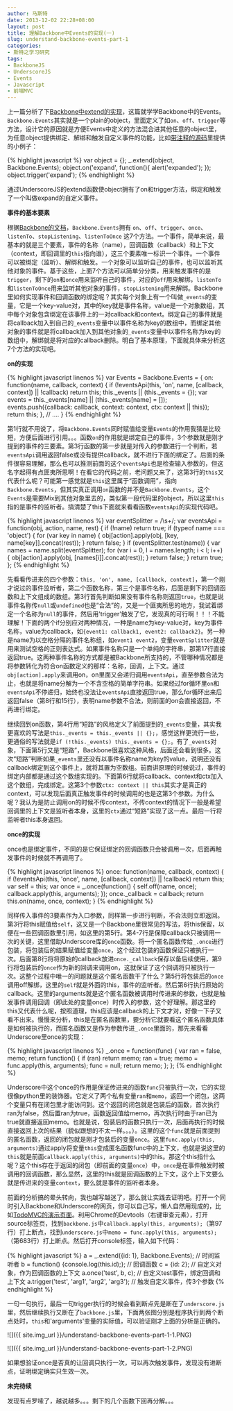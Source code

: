 ```yaml
---
author: 马斯特
date: 2013-12-02 22:28+08:00
layout: post
title: 理解Backbone中Events的实现(一)
slug: understand-backbone-events-part-1
categories:
- 斯特之学习研究
tags:
- BackboneJS
- UnderscoreJS
- Events
- Javascript
- 前端MVC
---
```


上一篇分析了下[Backbone中extend的实现](http://pinkyjie.com/2013/11/29/understand-backbone-extend/)，这篇就学学Backbone中的Events。`Backbone.Events`其实就是一个plain的object，里面定义了如`on`、`off`、`trigger`等方法，设计它的原因就是方便Events中定义的方法混合进其他任意的object里，为任意object提供绑定、解绑和触发自定义事件的功能，比如[带注释的源码](http://backbonejs.org/docs/backbone.html#section-14)里提供的小例子：

{% highlight javascript %}
var object = {};
_.extend(object, Backbone.Events);
object.on('expand', function(){ alert('expanded'); });
object.trigger('expand');
{% endhighlight %}

通过UnderscoreJS的extend函数使object拥有了on和trigger方法，绑定和触发了一个叫做expand的自定义事件。

<!--more-->

**事件的基本要素**

根据[Backbone的文档](http://backbonejs.org/#Events)，`Backbone.Events`拥有 `on`、`off`、`trigger`、`once`、`listenTo`、`stopListening`、`listenToOnce` 这7个方法。一个事件，简单来说，最基本的就是三个要素，事件的名称（name），回调函数（callback）和上下文（context，即回调里的`this`指向谁），这三个要素唯一标识一个事件。一个事件可以被绑定（监听）、解绑和触发。一个对象可以监听自己的事件，也可以监听其他对象的事件。基于这些，上面7个方法可以简单分分类，用来触发事件的是`trigger`，剩下的`on`和`once`用来监听自己的事件，对应的`off`用来解绑，`listenTo`和`listenToOnce`用来监听其他对象的事件，`stopListening`用来解绑。Backbone里如何实现事件和回调函数的绑定呢？其实每个对象上有一个叫做`_events`的变量，它是一个key-value对，其中的key就是事件名称，value是一个对象数组，其中每个对象包含绑定在该事件上的一对callback和context。绑定自己的事件就是将callback加入到自己的`_events`变量中以事件名称为key的数组中，而绑定其他对象的事件就是将callback加入到其他对象的`_events`变量中以事件名称为key的数组中，解绑就是将对应的callback删除。明白了基本原理，下面就具体来分析这7个方法的实现吧。

**on的实现**

{% highlight javascript linenos %}
var Events = Backbone.Events = {
    on: function(name, callback, context) {
        if (!eventsApi(this, 'on', name, [callback, context]) || !callback) return this;
        this._events || (this._events = {});
        var events = this._events[name] || (this._events[name] = []);
        events.push({callback: callback, context: context, ctx: context || this});
        return this;
    },
    // ....
}
{% endhighlight %}

第1行就不用说了，将`Backbone.Events`同时赋值给变量`Events`的作用我猜是比较短，方便后面进行引用。。。函数`on`的作用就是绑定自己的事件，3个参数就是刚才提到的事件的三要素。第3行函数的第一步就是对传入的参数进行一个判断，若`eventsApi`调用返回false或没有提供callback，就不进行下面的绑定了。后面的条件很容易理解，那么也可以推测前面的这个`eventsApi`也是检查输入参数的，但这名字起得有点匪夷所思啊！在看它的代码之前，老问题又来了，这第3行的`this`又代表什么呢？可能第一感觉就是`this`这里属于“函数调用”，指向`Backbone.Events`，但其实真正调用`on`函数的并不是`Backbone.Events`，这个`Events`是需要Mix到其他对象里去的，类似第一段代码里的object，所以这里`this`指的是事件的监听者。搞清楚了this下面就来看看函数`eventsApi`的实现代码吧。

{% highlight javascript linenos %}
var eventSplitter = /\s+/;
var eventsApi = function(obj, action, name, rest) {
    if (!name) return true;
    if (typeof name === 'object') {
        for (var key in name) {
            obj[action].apply(obj, [key, name[key]].concat(rest));
        }
        return false;
    }
    if (eventSplitter.test(name)) {
        var names = name.split(eventSplitter);
        for (var i = 0, l = names.length; i < l; i++) {
            obj[action].apply(obj, [names[i]].concat(rest));
        }
        return false;
    }
    return true;
};
{% endhighlight %}

先看看传进来的四个参数：`this, 'on', name, [callback, context]`，第一个刚才说过的事件监听者，第二个函数名称，第三个是事件名称，后面是剩下的回调函数和上下文组成的数组。第3行首先判断如果没有事件名称则返回`true`，也就是说事件名称传`null`或`undefined`也是“合法”的，又是一个匪夷所思的地方，我试着绑定一个名称为`null`的事件，然后用'trigger'触发了它，发现真的可行啊！！！不能理解！下面的两个if分别应对两种情况，一种是name为key-value对，key为事件名称，value为callback，如`{event1: callback1, event2: callback2}`。另一种是name为以空格分隔的事件名称组，如`event1 event2`，变量`eventSplitter`就是用来测试空格的正则表达式。如果事件名称只是一个单纯的字符串，那第17行直接返回true。这两种事件名称的方式都是被Backbone所支持的，不管哪种情况都是将参数转化为符合on函数定义的那样：名称，回调，上下文。通过`obj[action].apply`来调用on，on里面又会递归调用`eventsApi`，直至参数合法为止，也就是将name分解为一个不含空格的简单字符串。如果经过for循环里`on`和`eventsApi`不停递归，始终也没法让`eventsApi`直接返回true，那么for循环出来后返回false（第8行和15行），表明name参数不合法，则前面的on会直接返回，不再进行绑定。

继续回到on函数，第4行用“短路”的风格定义了前面提到的`_events`变量，其实我更喜欢的写法是`this._events = this._events || {};`，感觉这样更流行一些，更通俗的写法就是`if (!this._events) this._events = {};`。有了`_events`对象，下面第5行又是“短路”，Backbone很喜欢这种风格，后面还会看到很多。这次“短路”判断如果`_events`里还没有以事件名称name为key的value，说明还没有callback绑定到这个事件上，就将其置为空数组。前面讲原理的时候说过，事件的绑定内部都是通过这个数组实现的。下面第6行就将callback、context和ctx加入这个数组，完成绑定。这第3个参数`ctx: context || this`其实才是真正的context，可以发现后面真正触发事件的时候调用的也是这第3个参数。为什么呢？我认为是防止调用on的时候不传context，不传context的情况下一般是希望回调里的上下文是监听者本身，这里的`ctx`通过“短路”实现了这一点。最后一行将监听者this本身返回。

**once的实现**

once也是绑定事件，不同的是它保证绑定的回调函数只会被调用一次，后面再触发事件的时候就不再调用了。

{% highlight javascript linenos %}
once: function(name, callback, context) {
    if (!eventsApi(this, 'once', name, [callback, context]) || !callback) return this;
    var self = this;
    var once = _.once(function() {
        self.off(name, once);
        callback.apply(this, arguments);
    });
    once._callback = callback;
    return this.on(name, once, context);
}
{% endhighlight %}

同样传入事件的3要素作为入口参数，同样第一步进行判断，不合法则立即返回。第3行将this赋值给`self`，这又是一个Backbone里很常见的写法，将this保留，以便在一些回调函数里引用，如这里的第5行。第4-7行是保障callback只被调用一次的关键，这里借助Underscore库的`once`函数。将一个匿名函数传给`_.once`进行包装，将包装后的结果赋值给变量`once`，这个经过包装的函数保证只被执行一次。后面第8行将将原始的callback放进`once._callback`保存以备后续使用，第9行将包装后的`once`作为新的回调来调用on，这就保证了这个回调将只被执行一次。这整个过程中唯一的问题就是这个匿名函数干了什么？第5行将包装后的`once`调用off解绑，这里的`self`就是外面的this，事件的监听者。然后第6行执行原始的callback。这里的arguments就是这个匿名函数被调用时传进来的参数，也就是触发事件调用回调（即此处的变量once）时传入的参数，这个好理解。那这里的this又代表什么呢，按照道理，this应该是callback的上下文才对，好像一下子又看不出来。慢慢来分析，this是在匿名函数里，要分析它就要看这个匿名函数具体是如何被执行的，而匿名函数又是作为参数传进`_.once`里面的，那先来看看Underscore里once的实现：

{% highlight javascript linenos %}
_.once = function(func) {
    var ran = false, memo;
    return function() {
        if (ran) return memo;
        ran = true;
        memo = func.apply(this, arguments);
        func = null;
        return memo;
    };
};
{% endhighlight %}

Underscore中这个once的作用是保证传进来的函数`func`只被执行一次，它的实现很像python里的装饰器。它定义了两个私有变量`ran`和`memo`，返回一个闭包，这两个变量只有在闭包里才能访问到。这个返回的闭包就是包装后的函数，首次执行ran为false，然后置ran为true，函数返回值给memo，再次执行时由于ran已为true就直接返回memo。也就是说，包装后的函数只执行一次，后面再执行的时候直接返回上次的结果（貌似跟想的不太一样。。。）。这里的这个`func`就是前面提到的匿名函数，返回的闭包就是刚才包装后的变量`once`。这里`func.apply(this, arguments)`通过apply将变量`this`变成匿名函数func中的上下文，也就是说这里的`this`就是前面`callback.apply(this, arguments)`中的this。那这个this指什么呢？这个this存在于返回的闭包（即前面的变量`once`）中，`once`是在事件触发时被调用的回调函数，那么显然，这里的this就是回调函数的上下文，这个上下文要么就是传进来的变量`context`，要么就是事件的监听者本身。

前面的分析搞的晕头转向，我也越写越迷了，那么就让实践去证明吧。打开一个同时引入Backbone和Underscore的网页，你可以自己写，懒人自然用现成的，比如[TodoMVC的演示页面](http://todomvc.com/architecture-examples/backbone/)。利用Chrome的Devtools（右键审查元素），打开source标签页，找到`backbone.js`中`callback.apply(this, arguments);`（第97行）打上断点，找到`underscore.js`中`memo = func.apply(this, arguments);`（第683行）打上断点。然后打开console标签，输入如下代码：

{% highlight javascript %}
a = _.extend({id: 1}, Backbone.Events); // 时间监听者
b = function() {console.log(this.id);}; // 回调函数
c = {id: 2}; // 自定义对象，作为回调函数的上下文
a.once('test', b, c); // 自定义test事件，绑定回调和上下文
a.trigger('test', 'arg1', 'arg2', 'arg3'); // 触发自定义事件，传3个参数
{% endhighlight %}

一句一句执行，最后一句trigger执行的时候会看到断点先是断在了`underscore.js`里，然后继续执行又断在了`backbone.js`里，下面两张图分别是程序执行到两个断点处时，`this`和'arguments'变量的实际值，可以验证刚才上面的分析是正确的。

![]({{ site.img_url }}/understand-backbone-events-part-1-1.PNG)

![]({{ site.img_url }}/understand-backbone-events-part-1-2.PNG)

如果想验证once是否真的让回调只执行一次，可以再次触发事件，发现没有进断点，证明绑定确实只生效一次。

**未完待续**

发现有点罗嗦了，越说越多。。。剩下的几个函数下回再分解。。。
